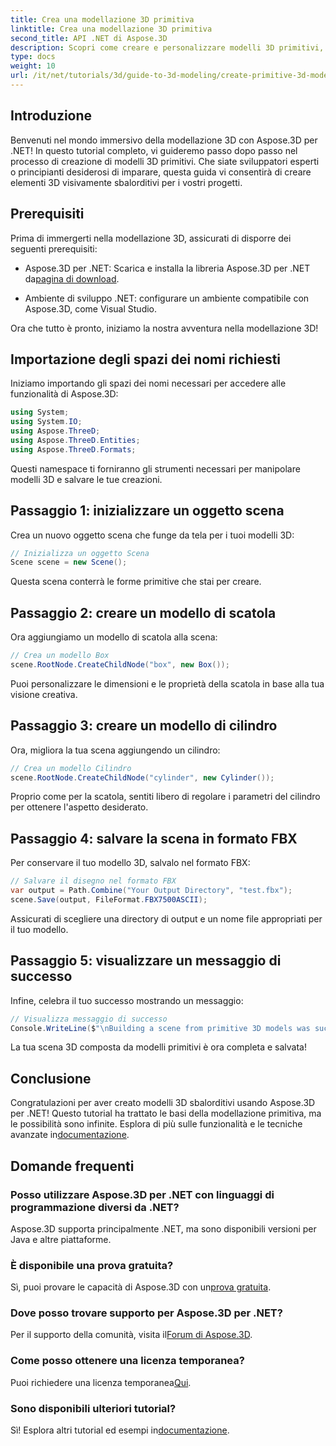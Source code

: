 ```yaml
---
title: Crea una modellazione 3D primitiva
linktitle: Crea una modellazione 3D primitiva
second_title: API .NET di Aspose.3D
description: Scopri come creare e personalizzare modelli 3D primitivi, tra cui scatole e cilindri, e salvarli senza sforzo in formato FBX.
type: docs
weight: 10
url: /it/net/tutorials/3d/guide-to-3d-modeling/create-primitive-3d-modeling/
---
```

## Introduzione

Benvenuti nel mondo immersivo della modellazione 3D con Aspose.3D per .NET! In questo tutorial completo, vi guideremo passo dopo passo nel processo di creazione di modelli 3D primitivi. Che siate sviluppatori esperti o principianti desiderosi di imparare, questa guida vi consentirà di creare elementi 3D visivamente sbalorditivi per i vostri progetti.

## Prerequisiti

Prima di immergerti nella modellazione 3D, assicurati di disporre dei seguenti prerequisiti:

-  Aspose.3D per .NET: Scarica e installa la libreria Aspose.3D per .NET da[pagina di download](https://releases.aspose.com/3d/net/).
  
- Ambiente di sviluppo .NET: configurare un ambiente compatibile con Aspose.3D, come Visual Studio.

Ora che tutto è pronto, iniziamo la nostra avventura nella modellazione 3D!

## Importazione degli spazi dei nomi richiesti

Iniziamo importando gli spazi dei nomi necessari per accedere alle funzionalità di Aspose.3D:

```csharp
using System;
using System.IO;
using Aspose.ThreeD;
using Aspose.ThreeD.Entities;
using Aspose.ThreeD.Formats;
```

Questi namespace ti forniranno gli strumenti necessari per manipolare modelli 3D e salvare le tue creazioni.

## Passaggio 1: inizializzare un oggetto scena

Crea un nuovo oggetto scena che funge da tela per i tuoi modelli 3D:

```csharp
// Inizializza un oggetto Scena
Scene scene = new Scene();
```

Questa scena conterrà le forme primitive che stai per creare.

## Passaggio 2: creare un modello di scatola

Ora aggiungiamo un modello di scatola alla scena:

```csharp
// Crea un modello Box
scene.RootNode.CreateChildNode("box", new Box());
```

Puoi personalizzare le dimensioni e le proprietà della scatola in base alla tua visione creativa.

## Passaggio 3: creare un modello di cilindro

Ora, migliora la tua scena aggiungendo un cilindro:

```csharp
// Crea un modello Cilindro
scene.RootNode.CreateChildNode("cylinder", new Cylinder());
```

Proprio come per la scatola, sentiti libero di regolare i parametri del cilindro per ottenere l'aspetto desiderato.

## Passaggio 4: salvare la scena in formato FBX

Per conservare il tuo modello 3D, salvalo nel formato FBX:

```csharp
// Salvare il disegno nel formato FBX
var output = Path.Combine("Your Output Directory", "test.fbx");
scene.Save(output, FileFormat.FBX7500ASCII);
```

Assicurati di scegliere una directory di output e un nome file appropriati per il tuo modello.

## Passaggio 5: visualizzare un messaggio di successo

Infine, celebra il tuo successo mostrando un messaggio:

```csharp
// Visualizza messaggio di successo
Console.WriteLine($"\nBuilding a scene from primitive 3D models was successful.\nFile saved at {output}");
```

La tua scena 3D composta da modelli primitivi è ora completa e salvata!

## Conclusione

 Congratulazioni per aver creato modelli 3D sbalorditivi usando Aspose.3D per .NET! Questo tutorial ha trattato le basi della modellazione primitiva, ma le possibilità sono infinite. Esplora di più sulle funzionalità e le tecniche avanzate in[documentazione](https://reference.aspose.com/3d/net/).

## Domande frequenti

### Posso utilizzare Aspose.3D per .NET con linguaggi di programmazione diversi da .NET?

Aspose.3D supporta principalmente .NET, ma sono disponibili versioni per Java e altre piattaforme.

### È disponibile una prova gratuita?

 Sì, puoi provare le capacità di Aspose.3D con un[prova gratuita](https://releases.aspose.com/).

### Dove posso trovare supporto per Aspose.3D per .NET?

Per il supporto della comunità, visita il[Forum di Aspose.3D](https://forum.aspose.com/c/3d/18).

### Come posso ottenere una licenza temporanea?

 Puoi richiedere una licenza temporanea[Qui](https://purchase.conholdate.com/temporary-license/).

### Sono disponibili ulteriori tutorial?

 Sì! Esplora altri tutorial ed esempi in[documentazione](https://reference.aspose.com/3d/net/).